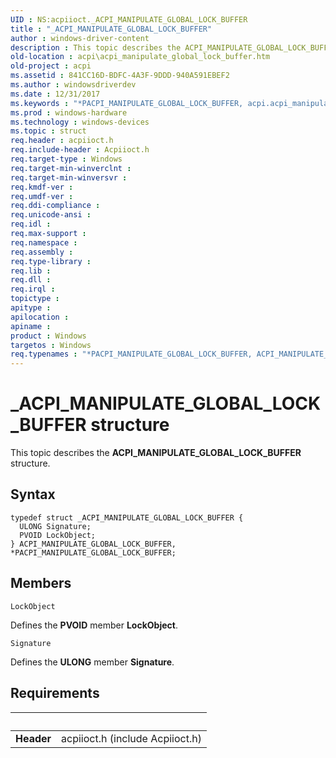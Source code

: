 ```yaml
---
UID : NS:acpiioct._ACPI_MANIPULATE_GLOBAL_LOCK_BUFFER
title : "_ACPI_MANIPULATE_GLOBAL_LOCK_BUFFER"
author : windows-driver-content
description : This topic describes the ACPI_MANIPULATE_GLOBAL_LOCK_BUFFER structure.
old-location : acpi\acpi_manipulate_global_lock_buffer.htm
old-project : acpi
ms.assetid : 841CC16D-BDFC-4A3F-9DDD-940A591EBEF2
ms.author : windowsdriverdev
ms.date : 12/31/2017
ms.keywords : "*PACPI_MANIPULATE_GLOBAL_LOCK_BUFFER, acpi.acpi_manipulate_global_lock_buffer, acpiioct/PACPI_MANIPULATE_GLOBAL_LOCK_BUFFER, ACPI_MANIPULATE_GLOBAL_LOCK_BUFFER, PACPI_MANIPULATE_GLOBAL_LOCK_BUFFER, PACPI_MANIPULATE_GLOBAL_LOCK_BUFFER structure pointer [ACPI Devices], acpiioct/ACPI_MANIPULATE_GLOBAL_LOCK_BUFFER, ACPI_MANIPULATE_GLOBAL_LOCK_BUFFER structure [ACPI Devices], _ACPI_MANIPULATE_GLOBAL_LOCK_BUFFER"
ms.prod : windows-hardware
ms.technology : windows-devices
ms.topic : struct
req.header : acpiioct.h
req.include-header : Acpiioct.h
req.target-type : Windows
req.target-min-winverclnt : 
req.target-min-winversvr : 
req.kmdf-ver : 
req.umdf-ver : 
req.ddi-compliance : 
req.unicode-ansi : 
req.idl : 
req.max-support : 
req.namespace : 
req.assembly : 
req.type-library : 
req.lib : 
req.dll : 
req.irql : 
topictype : 
apitype : 
apilocation : 
apiname : 
product : Windows
targetos : Windows
req.typenames : "*PACPI_MANIPULATE_GLOBAL_LOCK_BUFFER, ACPI_MANIPULATE_GLOBAL_LOCK_BUFFER"
---
```


# _ACPI_MANIPULATE_GLOBAL_LOCK_BUFFER structure
This topic describes the  <b>ACPI_MANIPULATE_GLOBAL_LOCK_BUFFER</b> structure.

## Syntax
````
typedef struct _ACPI_MANIPULATE_GLOBAL_LOCK_BUFFER {
  ULONG Signature;
  PVOID LockObject;
} ACPI_MANIPULATE_GLOBAL_LOCK_BUFFER, *PACPI_MANIPULATE_GLOBAL_LOCK_BUFFER;
````

## Members


`LockObject`

Defines the <b>PVOID</b> member <b>LockObject</b>.

`Signature`

Defines the <b>ULONG</b> member <b>Signature</b>.


## Requirements
| &nbsp; | &nbsp; |
| ---- |:---- |
| **Header** | acpiioct.h (include Acpiioct.h) |